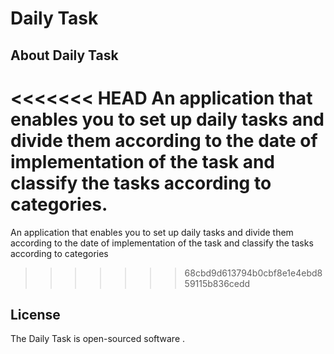 # Daily Task

## About Daily Task

<<<<<<< HEAD
An application that enables you to set up daily tasks and divide them according to the date of implementation of the task and classify the tasks according to categories.
=======
An application that enables you to set up daily tasks and divide them according to the date of implementation of the task and classify the tasks according to categories

> > > > > > > 68cbd9d613794b0cbf8e1e4ebd859115b836cedd

## License

The Daily Task is open-sourced software .
